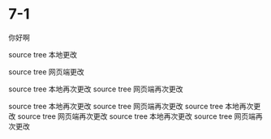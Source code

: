 # 7-1

你好啊 

source tree  本地更改

source tree 网页端更改


source tree 本地再次更改
source tree 网页端再次更改


source tree 本地再次更改
source tree 网页端再次更改
source tree 本地再次更改
source tree 网页端再次更改
source tree 本地再次更改
source tree 网页端再次更改


